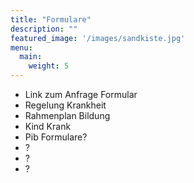 ```yaml
---
title: "Formulare"
description: ""
featured_image: '/images/sandkiste.jpg'
menu:
  main:
    weight: 5
---
```


- Link zum Anfrage Formular
- Regelung Krankheit
- Rahmenplan Bildung
- Kind Krank
- Pib Formulare?
- ?
- ?
- ?
